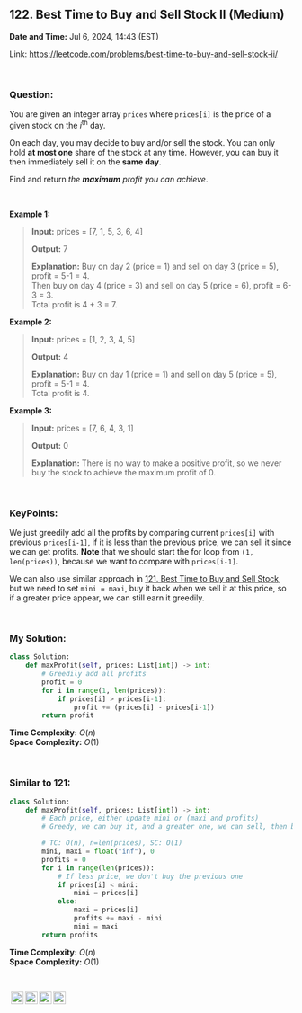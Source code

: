 ## 122. Best Time to Buy and Sell Stock II (Medium)
**Date and Time:** Jul 6, 2024, 14:43 (EST)

Link: https://leetcode.com/problems/best-time-to-buy-and-sell-stock-ii/

<br>

### Question:
You are given an integer array `prices` where `prices[i]` is the price of a given stock on the $i^\text{th}$ day.

On each day, you may decide to buy and/or sell the stock. You can only hold **at most one** share of the stock at any time. However, you can buy it then immediately sell it on the **same day**.

Find and return _the **maximum** profit you can achieve_.

<br>

**Example 1:**
> **Input:** prices = [7, 1, 5, 3, 6, 4]
> 
> **Output:** 7
>
> **Explanation:** Buy on day 2 (price = 1) and sell on day 3 (price = 5), profit = 5-1 = 4. <br>
> Then buy on day 4 (price = 3) and sell on day 5 (price = 6), profit = 6-3 = 3. <br>
> Total profit is 4 + 3 = 7.

**Example 2:**
> **Input:** prices = [1, 2, 3, 4, 5]
> 
> **Output:** 4
>
> **Explanation:** Buy on day 1 (price = 1) and sell on day 5 (price = 5), profit = 5-1 = 4. <br>
> Total profit is 4.

**Example 3:**
> **Input:** prices = [7, 6, 4, 3, 1]
> 
> **Output:** 0
>
> **Explanation:** There is no way to make a positive profit, so we never buy the stock to achieve the maximum profit of 0.

<br>

### KeyPoints: 
We just greedily add all the profits by comparing current `prices[i]` with previous `prices[i-1]`, if it is less than the previous price, we can sell it since we can get profits. **Note** that we should start the for loop from `(1, len(prices))`, because we want to compare with `prices[i-1]`.

We can also use similar approach in [121. Best Time to Buy and Sell Stock](./121.Best_Time_to_Buy_and_Sell_Stock_(Easy).md), but we need to set `mini = maxi`, buy it back when we sell it at this price, so if a greater price appear, we can still earn it greedily.

<br>

### My Solution:
```python
class Solution:
    def maxProfit(self, prices: List[int]) -> int:
        # Greedily add all profits
        profit = 0
        for i in range(1, len(prices)):
            if prices[i] > prices[i-1]:
                profit += (prices[i] - prices[i-1])
        return profit
```
**Time Complexity:** $O(n)$ <br>
**Space Complexity:** $O(1)$

<br>

### Similar to 121:
```python
class Solution:
    def maxProfit(self, prices: List[int]) -> int:
        # Each price, either update mini or (maxi and profits)
        # Greedy, we can buy it, and a greater one, we can sell, then buy this one back

        # TC: O(n), n=len(prices), SC: O(1)
        mini, maxi = float("inf"), 0
        profits = 0
        for i in range(len(prices)):
            # If less price, we don't buy the previous one
            if prices[i] < mini:
                mini = prices[i]
            else:
                maxi = prices[i]
                profits += maxi - mini
                mini = maxi
        return profits
```
**Time Complexity:** $O(n)$ <br>
**Space Complexity:** $O(1)$

<br>

<img style="height:22px!important;margin-left:3px;vertical-align:text-bottom;" src="https://mirrors.creativecommons.org/presskit/icons/cc.svg?ref=chooser-v1" alt="CC BY-NC-SA" title="CC BY-NC-SA"><img style="height:22px!important;margin-left:3px;vertical-align:text-bottom;" src="https://mirrors.creativecommons.org/presskit/icons/by.svg?ref=chooser-v1" alt="BY: credit must be given to the creator" title="BY: credit must be given to the creator"><img style="height:22px!important;margin-left:3px;vertical-align:text-bottom;" src="https://mirrors.creativecommons.org/presskit/icons/nc.svg?ref=chooser-v1" alt="NC: Only noncommercial uses of the work are permitted" title="NC: Only noncommercial uses of the work are permitted"><img style="height:22px!important;margin-left:3px;vertical-align:text-bottom;" src="https://mirrors.creativecommons.org/presskit/icons/sa.svg?ref=chooser-v1" alt="SA: Adaptations must be shared under the same terms" title="SA: Adaptations must be shared under the same terms">